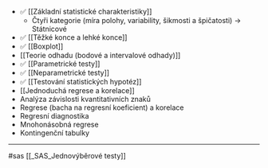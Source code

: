- ✅ [[Základní statistické charakteristiky]]
	- Čtyři kategorie (míra polohy, variability, šikmosti a špičatosti) -> Státnicové
- ✅ [[Těžké konce a lehké konce]]
- ✅ [[Boxplot]]
- [[Teorie odhadu (bodové a intervalové odhady)]]
- ✅ [[Parametrické testy]]
- ✅ [[Neparametrické testy]]
- ✅ [[Testování statistických hypotéz]]
- [[Jednoduchá regrese a korelace]]
- Analýza závislosti kvantitativních znaků
- Regrese (bacha na regresní koeficient) a korelace
- Regresní diagnostika
- Mnohonásobná regrese
- Kontingenční tabulky

---
#sas
[[_SAS_Jednovýběrové testy]]
